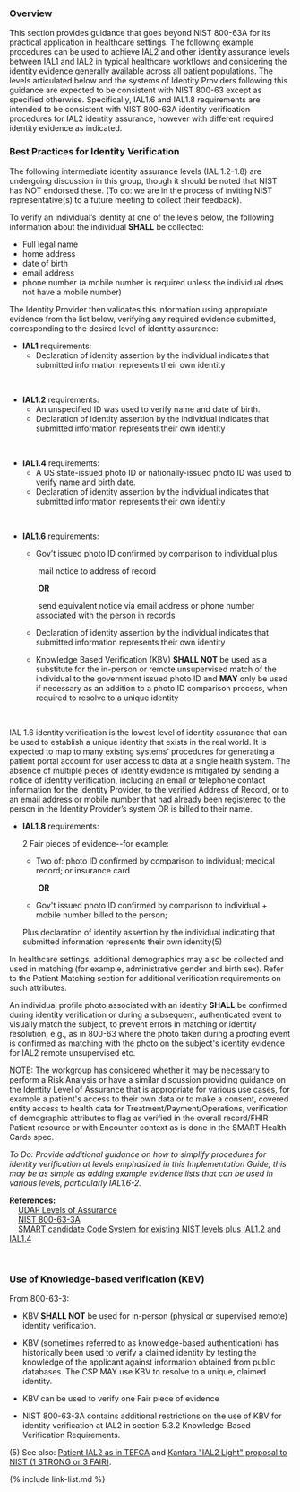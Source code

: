 ### Overview

This section provides guidance that goes beyond NIST 800-63A for its practical application in healthcare settings. The following example procedures can be used to achieve IAL2 and other identity assurance levels between IAL1 and IAL2 in typical healthcare workflows and considering the identity evidence generally available across all patient populations. The levels articulated below and the systems of Identity Providers following this guidance are expected to be consistent with NIST 800-63 except as specified otherwise. Specifically, IAL1.6 and IAL1.8 requirements are intended to be consistent with NIST 800-63A identity verification procedures for IAL2 identity assurance, however with different required identity evidence as indicated. 

### Best Practices for Identity Verification

The following intermediate identity assurance levels (IAL 1.2-1.8) are undergoing discussion in this group, though it should be noted that NIST has NOT endorsed these. (To do: we are in the process of inviting NIST representative(s) to a future meeting to collect their feedback).

To verify an individual’s identity at one of the levels below, the following information about the individual **SHALL** be collected:

- Full legal name
- home address
- date of birth
- email address
- phone number (a mobile number is required unless the individual does not have a mobile number)

The Identity Provider then validates this information using appropriate evidence from the list below, verifying any required evidence submitted, corresponding to the desired level of identity assurance:  

- **IAL1** requirements:  
  - Declaration of identity assertion by the individual indicates that submitted information represents their own identity

​       

- **IAL1.2** requirements: 
  - An unspecified ID was used to verify name and date of birth.
  - Declaration of identity assertion by the individual indicates that submitted information represents their own identity  


​    

- **IAL1.4** requirements:
  - A US state-issued photo ID or nationally-issued photo ID was used to verify name and birth date.
  - Declaration of identity assertion by the individual indicates that submitted information represents their own identity  


​    

- **IAL1.6** requirements: 

  - Gov’t issued photo ID confirmed by comparison to individual plus   

    ​    mail notice to address of record 

    ​	      **OR**

    ​    send equivalent notice via email address or phone number associated with the person in records 

  - Declaration of identity assertion by the individual indicates that submitted information represents their own identity  
  - Knowledge Based Verification (KBV) **SHALL NOT** be used as a substitute for the in-person or remote unsupervised match of the individual to the government issued photo ID and **MAY** only be used if necessary as an addition to a photo ID comparison process, when required to resolve to a unique identity


​    

IAL 1.6 identity verification is the lowest level of identity assurance that can be used to establish a unique identity that exists in the real world. It is expected to map to many existing systems’ procedures for generating a patient portal account for user access to data at a single health system. The absence of multiple pieces of identity evidence is mitigated by sending a notice of identity verification, including an email or telephone contact information for the Identity Provider, to the verified Address of Record, or to an email address or mobile number that had already been registered to the person in the Identity Provider’s system OR is billed to their name.  

- **IAL1.8** requirements: 

  2 Fair pieces of evidence--for example: 

  - Two of:  photo ID confirmed by comparison to individual; medical record; or insurance card 

    ​    **OR**

  - Gov't issued photo ID confirmed by comparison to individual + mobile number billed to the person; 
    
  
  Plus declaration of identity assertion by the individual indicating that submitted information represents their own identity(5)

In healthcare settings, additional demographics may also be collected and used in matching (for example, administrative gender and birth sex). Refer to the Patient Matching section for additional verification requirements on such attributes.  

An individual profile photo associated with an identity **SHALL** be confirmed during identity verification or during a subsequent, authenticated event to visually match the subject, to prevent errors in matching or identity resolution, e.g., as in 800-63 where the photo taken during a proofing event is confirmed as matching with the photo on the subject's identity evidence for IAL2 remote unsupervised etc. 

NOTE: The workgroup has considered whether it may be necessary to perform a Risk Analysis or have a similar discussion providing guidance on the Identity Level of Assurance that is appropriate for various use cases, for example a patient's access to their own data or to make a consent, covered entity access to health data for Treatment/Payment/Operations, verification of demographic attributes to flag as verified in the overall record/FHIR Patient resource or with Encounter context as is done in the SMART Health Cards spec.  

*To Do: Provide additional guidance on how to simplify procedures for identity verification at levels emphasized in this Implementation Guide; this may be as simple as adding example evidence lists that can be used in various levels, particularly IAL1.6-2.*

**References:**  
&nbsp;&nbsp;&nbsp;&nbsp;[UDAP Levels of Assurance](https://docs.google.com/document/d/1IEbVY4nWOP013P_oSZkLtV3uHlpjLRQT1lURDE9wTFs/edit)  
&nbsp;&nbsp;&nbsp;&nbsp;[NIST 800-63-3A](https://pages.nist.gov/800-63-3/sp800-63-3.html)  
&nbsp;&nbsp;&nbsp;&nbsp;[SMART candidate Code System for existing NIST levels plus IAL1.2 and IAL1.4](http://build.fhir.org/ig/dvci/vaccine-credential-ig/branches/main/CodeSystem-identity-assurance-level-code-system.html)  

​    

### Use of Knowledge-based verification (KBV)

From 800-63-3: 

- KBV **SHALL NOT** be used for in-person (physical or supervised remote) identity verification.

- KBV (sometimes referred to as knowledge-based authentication) has historically been used to verify a claimed identity by testing the knowledge of the applicant against information obtained from public databases. The CSP MAY use KBV to resolve to a unique, claimed identity.

- KBV can be used to verify one Fair piece of evidence

- NIST 800-63-3A contains additional restrictions on the use of KBV for identity verification at IAL2 in section 5.3.2 Knowledge-Based Verification Requirements. 

(5) See also: [Patient IAL2 as in TEFCA](https://oncprojectracking.healthit.gov/wiki/see%20additional%20details%20in%20section%206.2.4:%20https:/www.healthit.gov/sites/default/files/page/2019-04/FINALTEFCAQTF41719508version.pdf) and [Kantara "IAL2 Light" proposal to NIST (1 STRONG or 3 FAIR)](https://github.com/usnistgov/800-63-4/files/6481076/IAL.1.Update.-.Kantara.comments.docx). 

{% include link-list.md %}
